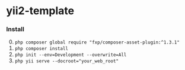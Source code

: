 # yii2-template

### Install

0. `php composer global require "fxp/composer-asset-plugin:^1.3.1"`
1. `php composer install`
2. `php init --env=Development --overwrite=All`
3. `php yii serve --docroot="your_web_root"`